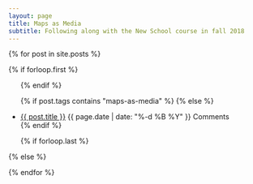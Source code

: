 ```yaml
---
layout: page
title: Maps as Media
subtitle: Following along with the New School course in fall 2018
---
```


{% for post in site.posts  %}

{% if forloop.first %}
<ul>
{% endif %}

{% if post.tags contains "maps-as-media" %}
{% else %}
<li class="pv2"><a href="{{ post.url }}">{{ post.title }}</a> <span class="f5 f6-s ttu black-20 pv3">{{ page.date | date: "%-d %B %Y" }}</div> <span class="disqus-comment-count" data-disqus-url="http://tomcritchlow.com{{post.url}}">Comments</span></li>
{% endif %}

{% if forloop.last %}
</ul>
{% else %}

{% endfor %}

<script id="dsq-count-scr" src="//tomcritchlow.disqus.com/count.js" async></script>

